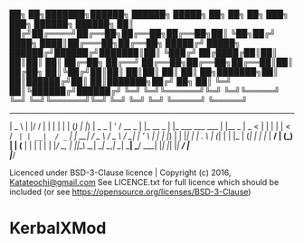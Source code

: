 

██╗  ██╗███████╗██████╗ ██████╗  █████╗ ██╗     ██╗  ██╗    ███╗   ███╗ ██████╗ ██████╗ 
██║ ██╔╝██╔════╝██╔══██╗██╔══██╗██╔══██╗██║     ╚██╗██╔╝    ████╗ ████║██╔═══██╗██╔══██╗
█████╔╝ █████╗  ██████╔╝██████╔╝███████║██║      ╚███╔╝     ██╔████╔██║██║   ██║██║  ██║
██╔═██╗ ██╔══╝  ██╔══██╗██╔══██╗██╔══██║██║      ██╔██╗     ██║╚██╔╝██║██║   ██║██║  ██║
██║  ██╗███████╗██║  ██║██████╔╝██║  ██║███████╗██╔╝ ██╗    ██║ ╚═╝ ██║╚██████╔╝██████╔╝
╚═╝  ╚═╝╚══════╝╚═╝  ╚═╝╚═════╝ ╚═╝  ╚═╝╚══════╝╚═╝  ╚═╝    ╚═╝     ╚═╝ ╚═════╝ ╚═════╝ 
 ____              _  __          _             _                           _       _ 
|  _ \            | |/ /         | |           | |                         | |     (_)
| |_) |  _   _    | ' /    __ _  | |_    __ _  | |_    ___    ___     ___  | |__    _ 
|  _ <  | | | |   |  <    / _` | | __|  / _` | | __|  / _ \  / _ \   / __| | '_ \  | |
| |_) | | |_| |   | . \  | (_| | | |_  | (_| | | |_  |  __/ | (_) | | (__  | | | | | |
|____/   \__, |   |_|\_\  \__,_|  \__|  \__,_|  \__|  \___|  \___/   \___| |_| |_| |_|
          __/ |                                                                       
         |___/                                                                      

Licenced under BSD-3-Clause licence | Copyright (c) 2016, Katateochi@gmail.com
See LICENCE.txt for full licence which should be included (or see https://opensource.org/licenses/BSD-3-Clause)


# KerbalXMod
